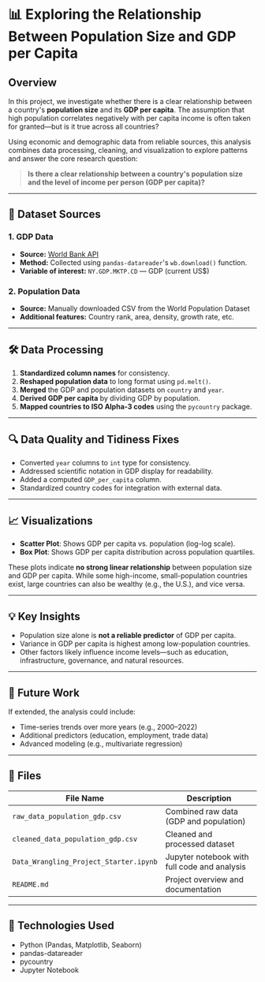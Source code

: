 # 📊 Exploring the Relationship Between Population Size and GDP per Capita

## Overview

In this project, we investigate whether there is a clear relationship between a country's **population size** and its **GDP per capita**. The assumption that high population correlates negatively with per capita income is often taken for granted—but is it true across all countries?

Using economic and demographic data from reliable sources, this analysis combines data processing, cleaning, and visualization to explore patterns and answer the core research question:

> **Is there a clear relationship between a country's population size and the level of income per person (GDP per capita)?**

---

## 📁 Dataset Sources

### 1. **GDP Data**

* **Source:** [World Bank API](https://data.worldbank.org/)
* **Method:** Collected using `pandas-datareader`'s `wb.download()` function.
* **Variable of interest:** `NY.GDP.MKTP.CD` — GDP (current US\$)

### 2. **Population Data**

* **Source:** Manually downloaded CSV from the World Population Dataset
* **Additional features:** Country rank, area, density, growth rate, etc.

---

## 🛠️ Data Processing

1. **Standardized column names** for consistency.
2. **Reshaped population data** to long format using `pd.melt()`.
3. **Merged** the GDP and population datasets on `country` and `year`.
4. **Derived GDP per capita** by dividing GDP by population.
5. **Mapped countries to ISO Alpha-3 codes** using the `pycountry` package.

---

## 🔍 Data Quality and Tidiness Fixes

* Converted `year` columns to `int` type for consistency.
* Addressed scientific notation in GDP display for readability.
* Added a computed `GDP_per_capita` column.
* Standardized country codes for integration with external data.

---

## 📈 Visualizations

* **Scatter Plot**: Shows GDP per capita vs. population (log-log scale).
* **Box Plot**: Shows GDP per capita distribution across population quartiles.

These plots indicate **no strong linear relationship** between population size and GDP per capita. While some high-income, small-population countries exist, large countries can also be wealthy (e.g., the U.S.), and vice versa.

---

## 💡 Key Insights

* Population size alone is **not a reliable predictor** of GDP per capita.
* Variance in GDP per capita is highest among low-population countries.
* Other factors likely influence income levels—such as education, infrastructure, governance, and natural resources.

---

## 🔄 Future Work

If extended, the analysis could include:

* Time-series trends over more years (e.g., 2000–2022)
* Additional predictors (education, employment, trade data)
* Advanced modeling (e.g., multivariate regression)

---

## 💾 Files

| File Name                            | Description                                  |
| ------------------------------------ | -------------------------------------------- |
| `raw_data_population_gdp.csv`        | Combined raw data (GDP and population)       |
| `cleaned_data_population_gdp.csv`    | Cleaned and processed dataset                |
| `Data_Wrangling_Project_Starter.ipynb` | Jupyter notebook with full code and analysis |
| `README.md`                          | Project overview and documentation           |

---

## 🧰 Technologies Used

* Python (Pandas, Matplotlib, Seaborn)
* pandas-datareader
* pycountry
* Jupyter Notebook

